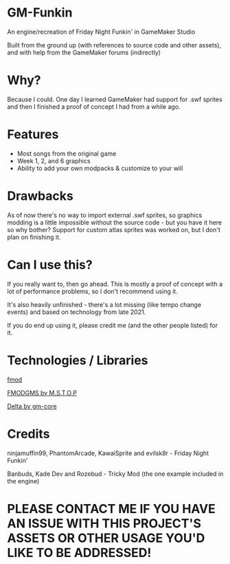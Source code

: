 # GM-Funkin
An engine/recreation of Friday Night Funkin' in GameMaker Studio

Built from the ground up (with references to source code and other assets), and with help from the GameMaker forums (indirectly)

# Why?
Because I could. One day I learned GameMaker had support for .swf sprites and then I finished a proof of concept I had from a while ago.

# Features
- Most songs from the original game
- Week 1, 2, and 6 graphics
- Ability to add your own modpacks & customize to your will

# Drawbacks
As of now there's no way to import external .swf sprites, so graphics modding is a little impossible without the source code - but you have it here so why bother?
Support for custom atlas sprites was worked on, but I don't plan on finishing it.

# Can I use this?
If you really want to, then go ahead. This is mostly a proof of concept with a lot of performance problems, so I don't recommend using it.

It's also heavily unfinished - there's a lot missing (like tempo change events) and based on technology from late 2021.

If you do end up using it, please credit me (and the other people listed) for it.

# Technologies / Libraries
[fmod](https://www.fmod.com/)

[FMODGMS by M.S.T.O.P](https://github.com/mstop4/FMODGMS)

[Delta by gm-core](https://gmcore.io/delta/)

# Credits
ninjamuffin99, PhantomArcade, KawaiSprite and evilsk8r - Friday Night Funkin'

Banbuds, Kade Dev and Rozebud - Tricky Mod (the one example included in the engine)


# PLEASE CONTACT ME IF YOU HAVE AN ISSUE WITH THIS PROJECT'S ASSETS OR OTHER USAGE YOU'D LIKE TO BE ADDRESSED!
